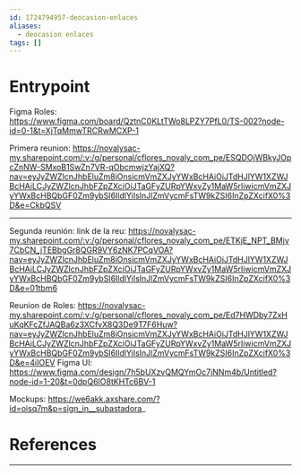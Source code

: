```yaml
---
id: 1724794957-deocasion-enlaces
aliases:
  - deocasion enlaces
tags: []
---
```


# Entrypoint

Figma Roles:
<https://www.figma.com/board/QztnC0KLtTWo8LPZY7PfL0/TS-002?node-id=0-1&t=XjTqMmwTRCRwMCXP-1>

Primera reunion:
<https://novalysac-my.sharepoint.com/:v:/g/personal/cflores_novaly_com_pe/ESQDOjWBkyJOpcZnNW-SMxoB1SwZn7VR-qObcmwjzYajXQ?nav=eyJyZWZlcnJhbEluZm8iOnsicmVmZXJyYWxBcHAiOiJTdHJlYW1XZWJBcHAiLCJyZWZlcnJhbFZpZXciOiJTaGFyZURpYWxvZy1MaW5rIiwicmVmZXJyYWxBcHBQbGF0Zm9ybSI6IldlYiIsInJlZmVycmFsTW9kZSI6InZpZXcifX0%3D&e=CkbQSV>

---

Segunda reunión: link de la reu:
<https://novalysac-my.sharepoint.com/:v:/g/personal/cflores_novaly_com_pe/ETKjE_NPT_BMjv7CbCN_jTEBbgGr8QGR9VY6zNK7PCqVOA?nav=eyJyZWZlcnJhbEluZm8iOnsicmVmZXJyYWxBcHAiOiJTdHJlYW1XZWJBcHAiLCJyZWZlcnJhbFZpZXciOiJTaGFyZURpYWxvZy1MaW5rIiwicmVmZXJyYWxBcHBQbGF0Zm9ybSI6IldlYiIsInJlZmVycmFsTW9kZSI6InZpZXcifX0%3D&e=01tbm6>

Reunion de Roles:
<https://novalysac-my.sharepoint.com/:v:/g/personal/cflores_novaly_com_pe/Ed7HWDby7ZxHuKqKFcZfJAQBa6z3XCfvX8Q3De9T7F6Huw?nav=eyJyZWZlcnJhbEluZm8iOnsicmVmZXJyYWxBcHAiOiJTdHJlYW1XZWJBcHAiLCJyZWZlcnJhbFZpZXciOiJTaGFyZURpYWxvZy1MaW5rIiwicmVmZXJyYWxBcHBQbGF0Zm9ybSI6IldlYiIsInJlZmVycmFsTW9kZSI6InZpZXcifX0%3D&e=4iIOEV>
Figma UI:
<https://www.figma.com/design/7h5bUXzvQMQYmOc7jNNm4b/Untitled?node-id=1-20&t=0dpQ6IO8tKHTc6BV-1>

Mockups: <https://we6akk.axshare.com/?id=oisq7m&p=sign_in__subastadora>\_

# References

---
